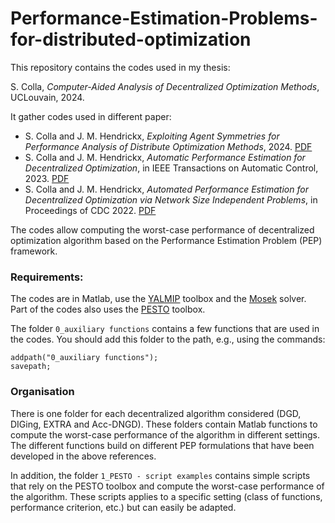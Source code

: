 # Performance-Estimation-Problems-for-distributed-optimization

This repository contains the codes used in my thesis:
    
S. Colla, *Computer-Aided Analysis of Decentralized Optimization Methods*, UCLouvain, 2024.


It gather codes used in different paper:
- S. Colla and J. M. Hendrickx, *Exploiting Agent Symmetries for Performance Analysis of Distribute Optimization Methods*, 2024. [PDF](https://arxiv.org/pdf/2403.11724)
- S. Colla and J. M. Hendrickx, *Automatic Performance Estimation for Decentralized Optimization*, in IEEE Transactions on Automatic Control, 2023. [PDF](https://arxiv.org/pdf/2203.05963)
- S. Colla and J. M. Hendrickx, *Automated Performance Estimation for Decentralized Optimization via Network Size Independent Problems*, in Proceedings of CDC 2022. [PDF](https://arxiv.org/pdf/2210.00695)

The codes allow computing the worst-case performance of decentralized optimization algorithm based on the Performance Estimation Problem (PEP) framework. 

### Requirements:
The codes are in Matlab, use the [YALMIP](https://yalmip.github.io/) toolbox and the [Mosek](https://www.mosek.com/) solver. Part of the codes also uses the [PESTO](https://github.com/PerformanceEstimation/Performance-Estimation-Toolbox) toolbox.

The folder `0_auxiliary functions` contains a few functions that are used in the codes. You should add this folder to the path, e.g., using the commands:
```
addpath("0_auxiliary functions");
savepath;
```

### Organisation
There is one folder for each decentralized algorithm considered (DGD, DIGing, EXTRA and Acc-DNGD). These folders contain Matlab functions to compute the worst-case performance of the algorithm in different settings. The different functions build on different PEP formulations that have been developed in the above references.

In addition, the folder `1_PESTO - script examples` contains simple scripts that rely on the PESTO toolbox and compute the worst-case performance of the algorithm. These scripts applies to a specific setting (class of functions, performance criterion, etc.) but can easily be adapted.
